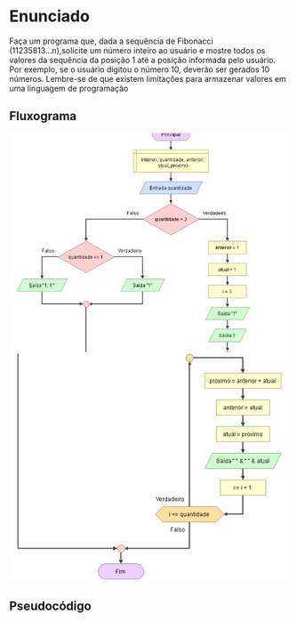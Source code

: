 # Enunciado
Faça um programa que, dada a sequência de Fibonacci (11235813...n),solicite um número inteiro ao usuário e mostre todos os valores da sequência da posição 1 
até a posição informada pelo usuário. Por exemplo, se o usuário digitou o número 10, deverão ser gerados 10 números. Lembre-se de que existem limitações para armazenar 
valores em uma linguagem de programação

## Fluxograma
<div align="center" ><img src="./capture1.png"></div>
<div align="center" ><img src="./capture2.png"></div>

## Pseudocódigo

```

``` 
